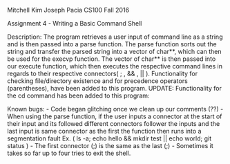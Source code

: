 Mitchell Kim
Joseph Pacia
CS100 Fall 2016

Assignment 4 - Writing a Basic Command Shell

Description:
    The program retrieves a user input of command line as a string and is then passed into a parse function.
The parse function sorts out the string and transfer the parsed string into a vector of char**, which can 
then be used for the execvp function. The vector of char** is then passed into our execute function, which 
then executes the respective command lines in regards to their respective connectors( ; , && , || ).
Functionality for checking file/directory existence and for precedence operators (parentheses), have been
added to this program. UPDATE: Functionality for the cd command has been added to this program:

Known bugs:
    - Code began glitching once we clean up our comments (??)
    - When using the parse function, if the user inputs a connector at the start of their input and its
      followed different connectors follower the inputs and the last input is same connector as the first
      the function then runs into a segmentation fault
        Ex. ( ls -a; echo hello && mkdir test || echo world; git status )
            - The first connector (;) is the same as the last (;)
    - Sometimes it takes so far up to four tries to exit the shell.
    